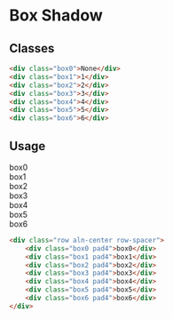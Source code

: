 # Box Shadow

## Classes
```html
<div class="box0">None</div>
<div class="box1">1</div>
<div class="box2">2</div>
<div class="box3">3</div>
<div class="box4">4</div>
<div class="box5">5</div>
<div class="box6">6</div>
```

## Usage
<div class="row aln-center row-spacer">
    <div class="box0 pad4">box0</div>
    <div class="box1 pad4">box1</div>
    <div class="box2 pad4">box2</div>
    <div class="box3 pad4">box3</div>
    <div class="box4 pad4">box4</div>
    <div class="box5 pad4">box5</div>
    <div class="box6 pad4">box6</div>
</div>

```html
<div class="row aln-center row-spacer">
    <div class="box0 pad4">box0</div>
    <div class="box1 pad4">box1</div>
    <div class="box2 pad4">box2</div>
    <div class="box3 pad4">box3</div>
    <div class="box4 pad4">box4</div>
    <div class="box5 pad4">box5</div>
    <div class="box6 pad4">box6</div>
</div>
```